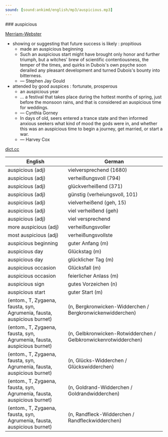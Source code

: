 ```yaml
---
sound: [sound:ankimd/english/mp3/auspicious.mp3]
---
```


\### auspicious

[Merriam-Webster](https://www.merriam-webster.com/dictionary/auspicious)

- showing or suggesting that future success is likely : propitious
    - made an auspicious beginning
    - Such an auspicious start might have brought only honor and further triumph, but a witches' brew of scientific contentiousness, the temper of the times, and quirks in Dubois's own psyche soon derailed any pleasant development and turned Dubois's bounty into bitterness.
    - — Stephen Jay Gould
- attended by good auspices : fortunate, prosperous
    - an auspicious year
    - … a festival that takes place during the hottest months of spring, just before the monsoon rains, and that is considered an auspicious time for weddings.
    - — Cynthia Gorney
    - In days of old, seers entered a trance state and then informed anxious seekers what kind of mood the gods were in, and whether this was an auspicious time to begin a journey, get married, or start a war.
    - — Harvey Cox

[dict.cc](https://www.dict.cc/auspicious)

| English        | German       |
| -------------- | ------------ |
| auspicious (adj) | vielversprechend (1680) |
| auspicious (adj) | verheißungsvoll (794) |
| auspicious (adj) | glückverheißend (371) |
| auspicious (adj) | günstig (verheiungsvoll, 101) |
| auspicious (adj) | vielverheißend (geh, 15) |
| auspicious (adj) | viel verheißend (geh) |
| auspicious (adj) | viel versprechend |
| more auspicious (adj) | verheißungsvoller |
| most auspicious (adj) | verheißungsvollste |
| auspicious beginning | guter Anfang (m) |
| auspicious day | Glückstag (m) |
| auspicious day | glücklicher Tag (m) |
| auspicious occasion | Glücksfall (m) |
| auspicious occasion | feierlicher Anlass (m) |
| auspicious sign | gutes Vorzeichen (n) |
| auspicious start | guter Start (m) |
|  (entom., T, Zygaena, fausta, syn, Agrumenia, fausta, auspicious burnet) |  (n, Bergkronwicken-Widderchen / Bergkronwickenwidderchen) |
|  (entom., T, Zygaena, fausta, syn, Agrumenia, fausta, auspicious burnet) |  (n, Gelbkronwicken-Rotwidderchen / Gelbkronwickenrotwidderchen) |
|  (entom., T, Zygaena, fausta, syn, Agrumenia, fausta, auspicious burnet) |  (n, Glücks-Widderchen / Glückswidderchen) |
|  (entom., T, Zygaena, fausta, syn, Agrumenia, fausta, auspicious burnet) |  (n, Goldrand-Widderchen / Goldrandwidderchen) |
|  (entom., T, Zygaena, fausta, syn, Agrumenia, fausta, auspicious burnet) |  (n, Randfleck-Widderchen / Randfleckwidderchen) |
